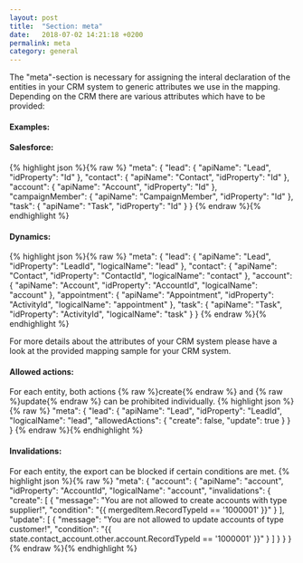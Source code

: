 ```yaml
---
layout: post
title:  "Section: meta"
date:   2018-07-02 14:21:18 +0200
permalink: meta
category: general
---
```

The "meta"-section is necessary for assigning the interal declaration of the entities in your CRM system to generic attributes we use in the mapping.
Depending on the CRM there are various attributes which have to be provided:

#### Examples:

#### Salesforce:

{% highlight json %}{% raw %}
"meta": {
  "lead": {
    "apiName": "Lead",
    "idProperty": "Id"
  },
  "contact": {
    "apiName": "Contact",
    "idProperty": "Id"
  },
  "account": {
    "apiName": "Account",
    "idProperty": "Id"
  },
  "campaignMember": {
    "apiName": "CampaignMember",
    "idProperty": "Id"
  },
  "task": {
    "apiName": "Task",
    "idProperty": "Id"
  }
}
{% endraw %}{% endhighlight %}

#### Dynamics:

{% highlight json %}{% raw %}
"meta": {
  "lead": {
    "apiName": "Lead",
    "idProperty": "LeadId",
    "logicalName": "lead"
  },
  "contact": {
    "apiName": "Contact",
    "idProperty": "ContactId",
    "logicalName": "contact"
  },
  "account": {
    "apiName": "Account",
    "idProperty": "AccountId",
    "logicalName": "account"
  },
  "appointment": {
    "apiName": "Appointment",
    "idProperty": "ActivityId",
    "logicalName": "appointment"
  },
  "task": {
    "apiName": "Task",
    "idProperty": "ActivityId",
    "logicalName": "task"
  }
}
{% endraw %}{% endhighlight %}

For more details about the attributes of your CRM system please have a look at the provided mapping sample for your CRM system.



#### Allowed actions:

For each entity, both actions {% raw %}create{% endraw %} and {% raw %}update{% endraw %} can be prohibited individually.
{% highlight json %}{% raw %}
"meta": {
  "lead": {
    "apiName": "Lead",
    "idProperty": "LeadId",
    "logicalName": "lead",
    "allowedActions": {
      "create": false,
      "update": true
    }
  }
}
{% endraw %}{% endhighlight %}



#### Invalidations:

For each entity, the export can be blocked if certain conditions are met.
{% highlight json %}{% raw %}
"meta": {
  "account": {
    "apiName": "account",
    "idProperty": "AccountId",
    "logicalName": "account",
    "invalidations": {
      "create": [
        {
          "message": "You are not allowed to create accounts with type supplier!",
          "condition": "{{ mergedItem.RecordTypeId == '1000001' }}"
        }
      ],
      "update": [
        {
          "message": "You are not allowed to update accounts of type customer!",
          "condition": "{{ state.contact_account.other.account.RecordTypeId == '1000001' }}"
        }
      ]
    }
  }
}
{% endraw %}{% endhighlight %}
